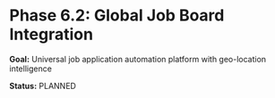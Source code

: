 # Phase 6.2: Global Job Board Integration

**Goal:** Universal job application automation platform with geo-location intelligence

**Status:** PLANNED